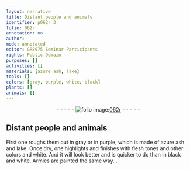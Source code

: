 ```yaml
---
layout: narrative
title: Distant people and animals
identifier: p062r_3
folio: 062r
annotation: no
author:
mode: annotated
editor: GR8975 Seminar Participants
rights: Public Domain
purposes: []
activities: []
materials: [azure ash, lake]
tools: []
colors: [gray, purple, white, black]
plants: []
animals: []
---
```


 <div class="folio" align="center">- - - - - <a href="http://gallica.bnf.fr/ark:/12148/btv1b10500001g/f129.image" target="_blank"><img src="https://cu-mkp.github.io/GR8975-edition/assets/photo-icon.png" alt="folio image: " style="display:inline-block; margin-bottom:-3px;"/>062r</a> - - - - - </div> 

## Distant people and animals

 
First one roughs them out in <span class="color">gray</span> or in <span class="color">purple</span>, which is made of <span class="material">azure ash</span> and <span class="material">lake</span>. Once dry, one highlights and finishes with flesh tones and other colors and <span class="color">white</span>. And it will look better and is quicker to do than in <span class="color">black</span> and <span class="color">white</span>. Armies are painted the same way. 
. 